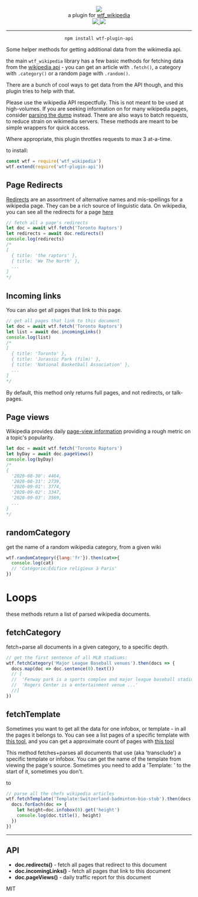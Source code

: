 <div align="center">
  <img src="https://cloud.githubusercontent.com/assets/399657/23590290/ede73772-01aa-11e7-8915-181ef21027bc.png" />

  <div>a plugin for <a href="https://github.com/spencermountain/wtf_wikipedia/">wtf_wikipedia</a></div>
  
  <!-- npm version -->
  <a href="https://npmjs.org/package/wtf-plugin-api">
    <img src="https://img.shields.io/npm/v/wtf-plugin-image.svg?style=flat-square" />
  </a>
  
  <!-- file size -->
  <a href="https://unpkg.com/wtf-plugin-markdown/builds/wtf-plugin-api.min.js">
    <img src="https://badge-size.herokuapp.com/spencermountain/wtf-plugin-api/master/builds/wtf-plugin-api.min.js" />
  </a>
   <hr/>
</div>

<div align="center">
  <code>npm install wtf-plugin-api</code>
</div>

Some helper methods for getting additional data from the wikimedia api.

the main `wtf_wikipedia` library has a few basic methods for fetching data from the [wikipedia api](https://www.mediawiki.org/wiki/API:Main_page) - 
you can get an article with `.fetch()`, a category with `.category()` or a random page with `.random()`.

There are a bunch of cool ways to get data from the API though, and this plugin tries to help with that.

Please use the wikipedia API respectfully. This is not meant to be used at high-volumes.
If you are seeking information on for many wikipedia pages, consider [parsing the dump](https://github.com/spencermountain/dumpster-dive/) instead.
There are also ways to batch requests, to reduce strain on wikimedia servers. These methods are meant to be simple wrappers for quick access.

Where appropriate, this plugin throttles requests to max 3 at-a-time.

to install:
```js
const wtf = require('wtf_wikipedia')
wtf.extend(require('wtf-plugin-api'))
```

## Page Redirects
[Redirects](https://en.wikipedia.org/wiki/Wikipedia:Redirect) are an assortment of alternative names and mis-spellings for a wikipedia page.
They can be a rich source of linguistic data. On wikipedia, you can see all the redirects for a page [here](https://en.wikipedia.org/w/index.php?title=Special%3AWhatLinksHere&hidetrans=1&hidelinks=1&target=Toronto+Raptors&namespace=)

```js
// fetch all a page's redirects
let doc = await wtf.fetch('Toronto Raptors')
let redirects = await doc.redirects()
console.log(redirects)
/*
[
  { title: 'the raptors' },
  { title: 'We The North' },
  ...
]
*/

```

## Incoming links
You can also get all pages that link to this page.
```js
// get all pages that link to this document
let doc = await wtf.fetch('Toronto Raptors')
let list = await doc.incomingLinks()
console.log(list)
/*
[
  { title: 'Toronto' },
  { title: 'Jurassic Park (film)' },
  { title: 'National Basketball Association' },
  ...
]
*/
```
By default, this method only returns full pages, and not redirects, or talk-pages.


## Page views
Wikipedia provides daily [page-view information](https://www.mediawiki.org/w/api.php?action=help&modules=query%2Bpageviews) providing a rough metric on a topic's popularity.
```js
let doc = await wtf.fetch('Toronto Raptors')
let byDay = await doc.pageViews()
console.log(byDay)
/*
{
  '2020-08-30': 4464,
  '2020-08-31': 2739,
  '2020-09-01': 3774,
  '2020-09-02': 3347,
  '2020-09-03': 3569,
  ...
}
*/
```

## randomCategory
get the name of a random wikipedia category, from a given wiki
```js
wtf.randomCategory({lang:'fr'}).then(cat=>{
  console.log(cat)
  // 'Catégorie:Édifice religieux à Paris'
})
```

# Loops
these methods return a list of parsed wikipedia documents.

## fetchCategory
fetch+parse all documents in a given category, to a specific depth.
```js
// get the first sentence of all MLB stadiums:
wtf.fetchCategory('Major League Baseball venues').then(docs => {
  docs.map(doc => doc.sentence(0).text())
  // [
  //  'Fenway park is a sports complex and major league baseball stadium...',
  //  'Rogers Center is a entertainment venue ...'
  //]
})
```


## fetchTemplate
Sometimes you want to get all the data for one infobox, or template - in all the pages it belongs to.
You can see a list pages of a specific template with [this tool](https://en.wikipedia.org/w/index.php?title=Special:WhatLinksHere/Template:Infobox_medical_condition_(new)&hidelinks=1&limit=500), and you can get a approximate count of pages with [this tool](https://templatecount.toolforge.org/index.php?lang=en&namespace=10&name=Infobox_medical_condition_(new)#bottom)

This method fetches+parses all documents that use (aka 'transclude') a specific template or infobox.
You can get the name of the template from viewing the page's source. Sometimes you need to add a 'Template: ' to the start of it, sometimes you don't.

to 
```js
// parse all the chefs wikipedia articles
wtf.fetchTemplate('Template:Switzerland-badminton-bio-stub').then(docs => {
  docs.forEach(doc => {
    let height=doc.infobox(0).get('height')
    console.log(doc.title(), height)
  })
})
```
---
## API

* **doc.redirects()** - fetch all pages that redirect to this document
* **doc.incomingLinks()** - fetch all pages that link to this document
* **doc.pageViews()** - daily traffic report for this document



MIT

